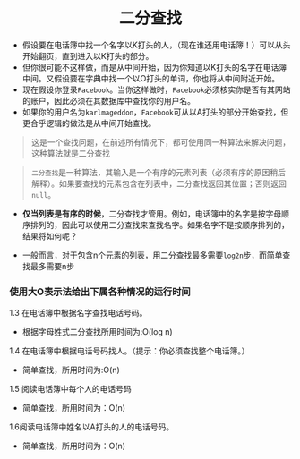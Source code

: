 <h1><center>二分查找
</h1>

- 假设要在电话簿中找一个名字以K打头的人，（现在谁还用电话簿！）可以从头开始翻页，直到进入以K打头的部分。
- 但你很可能不这样做，而是从中间开始，因为你知道以K打头的名字在电话簿中间。又假设要在字典中找一个以O打头的单词，你也将从中间附近开始。
- 现在假设你登录`Facebook`。当你这样做时，`Facebook`必须核实你是否有其网站的账户，因此必须在其数据库中查找你的用户名。
- 如果你的用户名为`karlmageddon`，`Facebook`可从以A打头的部分开始查找，但更合乎逻辑的做法是从中间开始查找。

> 这是一个查找问题，在前述所有情况下，都可使用同一种算法来解决问题，这种算法就是二分查找

> `二分查找`是一种算法，其输入是一个有序的元素列表（必须有序的原因稍后解释）。如果要查找的元素包含在列表中，二分查找返回其位置；否则返回`null`。

- **仅当列表是有序的时候**，二分查找才管用。例如，电话簿中的名字是按字母顺序排列的，因此可以使用二分查找来查找名字。如果名字不是按顺序排列的，结果将如何呢？

- 一般而言，对于包含n个元素的列表，用二分查找最多需要`log2n`步，而简单查找最多需要n步

### 使用大O表示法给出下属各种情况的运行时间

1.3 在电话簿中根据名字查找电话号码。

- 根据字母姓式二分查找所用时间为:O(log n)

1.4 在电话簿中根据电话号码找人。（提示：你必须查找整个电话簿。）

- 简单查找，所用时间为:O(n)

1.5 阅读电话簿中每个人的电话号码

- 简单查找，所用时间为：O(n)

1.6阅读电话簿中姓名以A打头的人的电话号码。

- 简单查找，所用时间为：O(n)